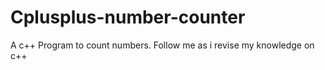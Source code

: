 # Cplusplus-number-counter
A c++ Program to count numbers. Follow me as i revise my knowledge on c++

